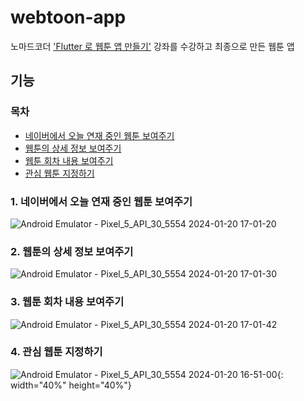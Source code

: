 # webtoon-app
노마드코더 ['Flutter 로 웹툰 앱 만들기'](https://nomadcoders.co/flutter-for-beginners) 강좌를 수강하고 최종으로 만든 웹툰 앱
## 기능
### 목차
- [네이버에서 오늘 연재 중인 웹툰 보여주기](#1.-네이버에서-오늘-연재-중인-웹툰-보여주기)
- [웹툰의 상세 정보 보여주기](#2.-웹툰의-상세-정보-보여주기)
- [웹툰 회차 내용 보여주기](#3.-웹툰-회차-내용-보여주기)
- [관심 웹툰 지정하기](#4.-관심-웹툰-지정하기)

### 1. 네이버에서 오늘 연재 중인 웹툰 보여주기
![Android Emulator - Pixel_5_API_30_5554 2024-01-20 17-01-20](https://github.com/Ujaa/webtoon_app/assets/40076944/94f00a57-f8e1-43d4-b343-fe066224abb8)

### 2. 웹툰의 상세 정보 보여주기
![Android Emulator - Pixel_5_API_30_5554 2024-01-20 17-01-30](https://github.com/Ujaa/webtoon_app/assets/40076944/6a77380e-ef5d-42c5-998e-46d704fac4a4)

### 3. 웹툰 회차 내용 보여주기
![Android Emulator - Pixel_5_API_30_5554 2024-01-20 17-01-42](https://github.com/Ujaa/webtoon_app/assets/40076944/4f251dd4-1ef2-4d1a-9c2b-807d5762b619)

### 4. 관심 웹툰 지정하기
![Android Emulator - Pixel_5_API_30_5554 2024-01-20 16-51-00](https://github.com/Ujaa/webtoon_app/assets/40076944/2aedc1b3-001f-43f3-81bd-7b33adcd902b){: width="40%" height="40%"}
